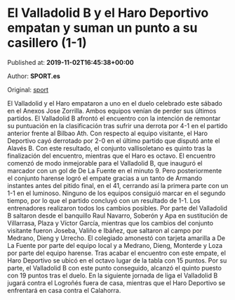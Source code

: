 
# El Valladolid B y el Haro Deportivo empatan y suman un punto a su casillero (1-1)

Published at: **2019-11-02T16:45:38+00:00**

Author: **SPORT.es**

Original: [sport](https://www.sport.es/es/noticias/segunda-division-b/el-valladolid-b-y-el-haro-deportivo-empatan-y-suman-un-punto-a-su-casillero-1-1-7711729)

El Valladolid y el Haro empataron a uno en el duelo celebrado este sábado en el Anexos Jose Zorrilla. Ambos equipos venían de perder sus últimos partidos. El Valladolid B afrontó el encuentro con la intención de remontar su puntuación en la clasificación tras sufrir una derrota por 4-1 en el partido anterior frente al Bilbao Ath. Con respecto al equipo visitante, el Haro Deportivo cayó derrotado por 2-0 en el último partido que disputó ante el Alavés B. Con este resultado, el conjunto vallisoletano es quinto tras la finalización del encuentro, mientras que el Haro es octavo.
El encuentro comenzó de modo inmejorable para el Valladolid B, que inauguró el marcador con un gol de De La Fuente en el minuto 9. Pero posteriormente el conjunto harense logró el empate gracias a un tanto de Armando instantes antes del pitido final, en el 41, cerrando así la primera parte con un 1-1 en el luminoso.
Ninguno de los equipos consiguió marcar en el segundo tiempo, por lo que el partido concluyó con un resultado de 1-1.
Los entrenadores realizaron todos los cambios posibles. Por parte del Valladolid B saltaron desde el banquillo Raul Navarro, Soberón y Apa en sustitución de Villarrasa, Plaza y Víctor García, mientras que los cambios del conjunto visitante fueron Joseba, Valiño e Ibáñez, que saltaron al campo por Medrano, Dieng y Urrecho.
El colegiado amonestó con tarjeta amarilla a De La Fuente por parte del equipo local y a Medrano, Dieng, Monterde y Loza por parte del equipo harense.
Tras acabar el encuentro con este empate, el Haro Deportivo se ubicó en el octavo lugar de la tabla con 15 puntos. Por su parte, el Valladolid B con este punto conseguido, alcanzó el quinto puesto con 19 puntos tras el duelo.
En la siguiente jornada de liga el Valladolid B jugará contra el Logroñés fuera de casa, mientras que el Haro Deportivo se enfrentará en casa contra el Calahorra.
